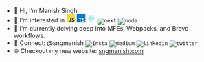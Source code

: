 - 👋 Hi, I’m Manish Singh
- 👀 I’m interested in
<code><img height="20" alt="javascript" src="https://raw.githubusercontent.com/github/explore/80688e429a7d4ef2fca1e82350fe8e3517d3494d/topics/javascript/javascript.png"></code>
<code><img height="20" alt="typescript" src="https://raw.githubusercontent.com/github/explore/80688e429a7d4ef2fca1e82350fe8e3517d3494d/topics/typescript/typescript.png"></code>
<code><img height="20" alt="react" src="https://raw.githubusercontent.com/github/explore/80688e429a7d4ef2fca1e82350fe8e3517d3494d/topics/react/react.png"></code> 
<code><img height="20" alt="next" src="https://github.com/manishsng7/manishsng7/assets/159911617/a7782f6b-b6d7-436b-bc89-5a9849073b8e"></code> 
<code><img height="20" alt="node" src="https://github.com/manishsng7/manishsng7/assets/159911617/3b9bc400-99df-46e1-b073-072722c8f3d1"></code>   
- 🌱 I’m currently delving deep into MFEs, Webpacks, and Brevo workflows.
- 🔗 Connect: @sngmanish
<code><img height="20" alt="Insta" src="https://github.com/manishsng7/manishsng7/assets/159911617/abd7b8da-aa58-4b10-88f9-4e60da91719e"></code>
<code><img height="20" alt="medium" src="https://github.com/manishsng7/manishsng7/assets/159911617/3cff6cd5-887d-4b4e-ab4f-39839c5ff9e2"></code>
<code><img height="20" alt="linkedin" src="https://github.com/manishsng7/manishsng7/assets/159911617/e840732d-e680-47a3-b2d3-672464cd73f0"></code>
<code><img height="20" alt="twitter" src="https://github.com/manishsng7/manishsng7/assets/159911617/dcae6803-b400-47d1-b91f-1af00beb651f"></code>
- 🌐 Checkout my new website: [sngmanish.com](https://www.sngmanish.com/)







<!---
manishsng7/manishsng7 is a ✨ special ✨ repository because its `README.md` (this file) appears on your GitHub profile.
You can click the Preview link to take a look at your changes.
--->
